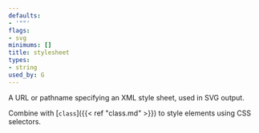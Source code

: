 ```yaml
---
defaults:
- '""'
flags:
- svg
minimums: []
title: stylesheet
types:
- string
used_by: G
---
```

A URL or pathname specifying an XML style sheet, used in SVG output.

Combine with [`class`]({{< ref "class.md" >}}) to style elements using CSS selectors.
